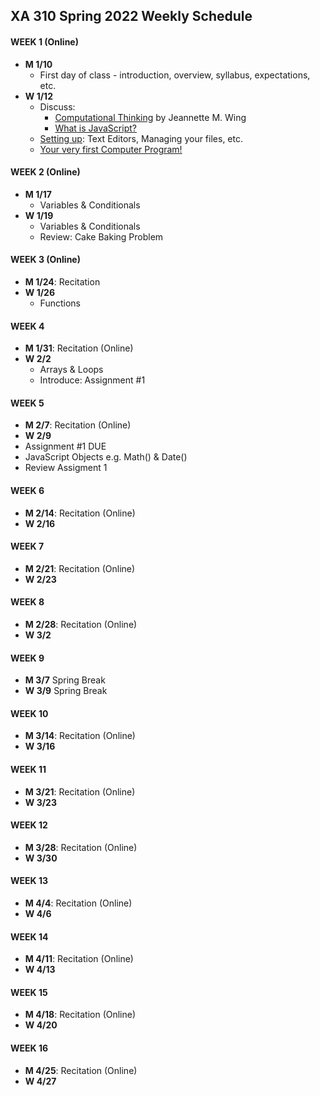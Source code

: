 ## XA 310 Spring 2022 Weekly Schedule



#### WEEK 1 (Online)
- **M	1/10**
  - First day of class - introduction, overview, syllabus, expectations, etc. 
- **W	1/12**
  - Discuss: 
    - [Computational Thinking](https://www.cs.cmu.edu/afs/cs/usr/wing/www/publications/Wing06.pdf)  by Jeannette M. Wing
    - [What is JavaScript?](https://www.hackreactor.com/blog/what-is-javascript-used-for) 
  - [Setting up](/Documents/settingup.md): Text Editors, Managing your files, etc. 
  - [Your very first Computer Program!](/Documents/settingup.md)    

#### WEEK 2 (Online)

- **M	1/17**
  - Variables & Conditionals
- **W	1/19**
  - Variables & Conditionals
  - Review: Cake Baking Problem

#### WEEK 3 (Online)
- **M	1/24**: Recitation 
- **W	1/26**
  - Functions
  

#### WEEK 4 

- **M	1/31**: Recitation (Online)
- **W	2/2**
  - Arrays & Loops
  - Introduce: Assignment #1

#### WEEK 5
- **M	2/7**: Recitation (Online)
- **W	2/9**
 - Assignment #1 DUE
 - JavaScript Objects e.g. Math() & Date()
 - Review Assigment 1

#### WEEK 6
- **M	2/14**: Recitation (Online)
- **W	2/16**

#### WEEK 7
- **M	2/21**: Recitation (Online)
- **W	2/23**

#### WEEK 8 
- **M	2/28**: Recitation (Online)
- **W	3/2**

#### WEEK 9
- **M	3/7** Spring Break
- **W	3/9** Spring Break

#### WEEK 10
- **M	3/14**: Recitation (Online)
- **W	3/16**

#### WEEK 11
- **M	3/21**: Recitation (Online)
- **W	3/23**
#### WEEK 12
- **M	3/28**: Recitation (Online)
- **W	3/30**

#### WEEK 13
- **M	4/4**: Recitation (Online)
- **W	4/6**

#### WEEK 14
- **M	4/11**: Recitation (Online)
- **W	4/13**
#### WEEK 15
- **M	4/18**: Recitation (Online)
- **W	4/20**

#### WEEK 16
- **M	4/25**: Recitation (Online)
- **W	4/27**

